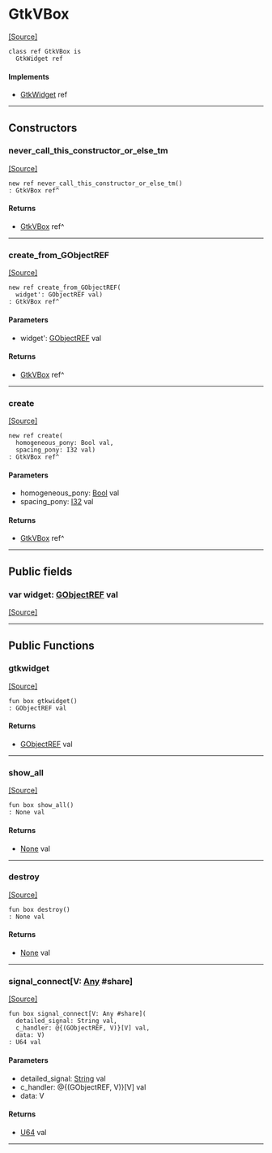 # GtkVBox
<span class="source-link">[[Source]](src/gtk3/GtkVBox.md#L6)</span>
```pony
class ref GtkVBox is
  GtkWidget ref
```

#### Implements

* [GtkWidget](gtk3-GtkWidget.md) ref

---

## Constructors

### never_call_this_constructor_or_else_tm
<span class="source-link">[[Source]](src/gtk3/GtkVBox.md#L10)</span>


```pony
new ref never_call_this_constructor_or_else_tm()
: GtkVBox ref^
```

#### Returns

* [GtkVBox](gtk3-GtkVBox.md) ref^

---

### create_from_GObjectREF
<span class="source-link">[[Source]](src/gtk3/GtkVBox.md#L13)</span>


```pony
new ref create_from_GObjectREF(
  widget': GObjectREF val)
: GtkVBox ref^
```
#### Parameters

*   widget': [GObjectREF](gtk3-..-gobject-GObjectREF.md) val

#### Returns

* [GtkVBox](gtk3-GtkVBox.md) ref^

---

### create
<span class="source-link">[[Source]](src/gtk3/GtkVBox.md#L17)</span>


```pony
new ref create(
  homogeneous_pony: Bool val,
  spacing_pony: I32 val)
: GtkVBox ref^
```
#### Parameters

*   homogeneous_pony: [Bool](builtin-Bool.md) val
*   spacing_pony: [I32](builtin-I32.md) val

#### Returns

* [GtkVBox](gtk3-GtkVBox.md) ref^

---

## Public fields

### var widget: [GObjectREF](gtk3-..-gobject-GObjectREF.md) val
<span class="source-link">[[Source]](src/gtk3/GtkVBox.md#L7)</span>



---

## Public Functions

### gtkwidget
<span class="source-link">[[Source]](src/gtk3/GtkVBox.md#L9)</span>


```pony
fun box gtkwidget()
: GObjectREF val
```

#### Returns

* [GObjectREF](gtk3-..-gobject-GObjectREF.md) val

---

### show_all
<span class="source-link">[[Source]](src/gtk3/GtkWidget.md#L4)</span>


```pony
fun box show_all()
: None val
```

#### Returns

* [None](builtin-None.md) val

---

### destroy
<span class="source-link">[[Source]](src/gtk3/GtkWidget.md#L10)</span>


```pony
fun box destroy()
: None val
```

#### Returns

* [None](builtin-None.md) val

---

### signal_connect\[V: [Any](builtin-Any.md) #share\]
<span class="source-link">[[Source]](src/gtk3/GtkWidget.md#L13)</span>


```pony
fun box signal_connect[V: Any #share](
  detailed_signal: String val,
  c_handler: @{(GObjectREF, V)}[V] val,
  data: V)
: U64 val
```
#### Parameters

*   detailed_signal: [String](builtin-String.md) val
*   c_handler: @{(GObjectREF, V)}[V] val
*   data: V

#### Returns

* [U64](builtin-U64.md) val

---

